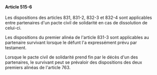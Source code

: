 #### Article 515-6

Les dispositions des articles 831,
831-2, 832-3 et 832-4 sont applicables entre partenaires d'un pacte civil de solidarité en cas de dissolution de celui-ci.

Les dispositions du premier alinéa de l'article 831-3 sont applicables au partenaire survivant lorsque le défunt l'a expressément prévu par testament.

Lorsque le pacte civil de solidarité prend fin par le décès d'un des partenaires, le survivant peut se prévaloir des dispositions des deux premiers alinéas de l'article 763.

